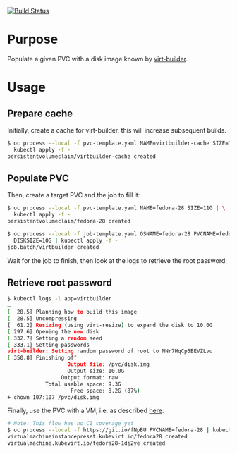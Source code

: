 [![Build Status](https://travis-ci.com/fabiand/virtbuilder.svg?branch=master)](https://travis-ci.com/fabiand/virtbuilder)

# Purpose

Populate a given PVC with a disk image known by [virt-builder](http://libguestfs.org/virt-builder.1.html).

# Usage
## Prepare cache
Initially, create a cache for virt-builder, this will increase subsequent builds.

```bash
$ oc process --local -f pvc-template.yaml NAME=virtbuilder-cache SIZE=10G | \
  kubectl apply -f -
persistentvolumeclaim/virtbuilder-cache created
```

## Populate PVC
Then, create a target PVC and the job to fill it:

```bash
$ oc process --local -f pvc-template.yaml NAME=fedora-28 SIZE=11G | \
  kubectl apply -f -
persistentvolumeclaim/fedora-28 created

$ oc process --local -f job-template.yaml OSNAME=fedora-28 PVCNAME=fedora-28 \
  DISKSIZE=10G | kubectl apply -f -
job.batch/virtbuilder created
```

Wait for the job to finish, then look at the logs to retrieve the root password:

## Retrieve root password
```bash
$ kubectl logs -l app=virtbuilder
…
[  28.5] Planning how to build this image
[  28.5] Uncompressing
[  61.2] Resizing (using virt-resize) to expand the disk to 10.0G
[ 297.6] Opening the new disk
[ 332.7] Setting a random seed
[ 333.1] Setting passwords
virt-builder: Setting random password of root to NNr7HqCp5BEVZLvu
[ 350.8] Finishing off
                   Output file: /pvc/disk.img
                   Output size: 10.0G
                 Output format: raw
            Total usable space: 9.3G
                    Free space: 8.2G (87%)
+ chown 107:107 /pvc/disk.img
```

Finally, use the PVC with a VM, i.e. as described [here](https://github.com/kubevirt/common-templates#usage):

```bash
# Note: This flow has no CI coverage yet
$ oc process --local -f https://git.io/fNpBU PVCNAME=fedora-28 | kubectl apply -f -
virtualmachineinstancepreset.kubevirt.io/fedora28 created
virtualmachine.kubevirt.io/fedora28-1dj2ye created
```
